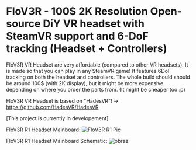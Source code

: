 # FloV3R - 100$ 2K Resolution Open-source DiY VR headset with SteamVR support and 6-DoF tracking (Headset + Controllers)

FloV3R VR Headset are very affordable (compared to other VR headsets).
It is made so that you can play in any SteamVR game! It features 6DoF tracking on both the headset and controllers.
The whole build should should be around 100$ (with 2K display), but it might be more expensive depending on where you order the parts from. (It might be cheaper too :p)

FloV3R VR Headset is based on "HadesVR"! -> https://github.com/HadesVR/HadesVR

[This project is currently in developement]

FloV3R R1 Headset Mainboard:
![FloV3R R1 Pic](https://github.com/Kwiatens/FloV3R/assets/110034652/d0c24d4b-a341-4157-9213-316a7bd58437)

FloV3R R1 Headset Mainboard Schematic: 
![obraz](https://github.com/Kwiatens/FloV3R/assets/110034652/bc105dfd-a30b-4650-a584-39e9eadcd4e0)

